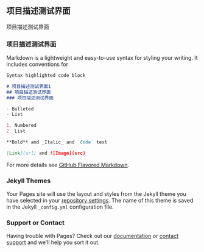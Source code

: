 ## 项目描述测试界面

项目描述测试界面

### 项目描述测试界面

Markdown is a lightweight and easy-to-use syntax for styling your writing. It includes conventions for

```markdown
Syntax highlighted code block

# 项目描述测试界面1
## 项目描述测试界面
### 项目描述测试界面

- Bulleted
- List

1. Numbered
2. List

**Bold** and _Italic_ and `Code` text

[Link](url) and ![Image](src)
```

For more details see [GitHub Flavored Markdown](https://guides.github.com/features/mastering-markdown/).

### Jekyll Themes

Your Pages site will use the layout and styles from the Jekyll theme you have selected in your [repository settings](https://github.com/izzp/page/settings). The name of this theme is saved in the Jekyll `_config.yml` configuration file.

### Support or Contact

Having trouble with Pages? Check out our [documentation](https://help.github.com/categories/github-pages-basics/) or [contact support](https://github.com/contact) and we’ll help you sort it out.
